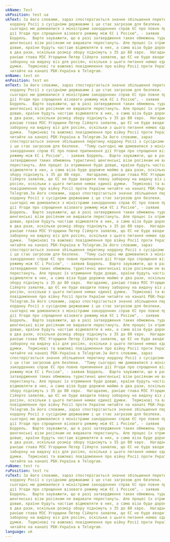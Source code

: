 ```yaml
---
ukName: Test
ukPosition: test ua
ukText: За його словами, зараз спостерігається значне збільшення перетину
  кордону Росії з сусідніми державами і це стає загрозою для безпеки.  "Тому
  сьогодні ми домовилися з міністрами закордонних справ ЄС про повне припинення
  дії Угоди про спрощення візового режиму між ЄС і Росією", - заявив
  Боррель.  Варто зауважити, що в разі затвердження таких обмежень туристичні
  шенгенські візи росіянам не видавати перестануть. Але процес їх отримання буде
  довше, країни будуть частіше відмовляти в них, а сама віза буде дорожче майже
  в два рази, оскільки розмір збору піднімуть з 35 до 80 євро.  Нагадаємо,
  раніше глава МЗС Угорщини Петер Сійярто заявляв, що ЄС не буде вводити повну
  заборону на видачу віз для росіян, оскільки з цього питання немає єдиної
  думки.  Термінові та важливі повідомлення про війну Росії проти України
  читайте на каналі РБК-Україна в Telegram.
enName: test en
enPosition: test en
enText: За його словами, зараз спостерігається значне збільшення перетину
  кордону Росії з сусідніми державами і це стає загрозою для безпеки.  "Тому
  сьогодні ми домовилися з міністрами закордонних справ ЄС про повне припинення
  дії Угоди про спрощення візового режиму між ЄС і Росією", - заявив
  Боррель.  Варто зауважити, що в разі затвердження таких обмежень туристичні
  шенгенські візи росіянам не видавати перестануть. Але процес їх отримання буде
  довше, країни будуть частіше відмовляти в них, а сама віза буде дорожче майже
  в два рази, оскільки розмір збору піднімуть з 35 до 80 євро.  Нагадаємо,
  раніше глава МЗС Угорщини Петер Сійярто заявляв, що ЄС не буде вводити повну
  заборону на видачу віз для росіян, оскільки з цього питання немає єдиної
  думки.  Термінові та важливі повідомлення про війну Росії проти України
  читайте на каналі РБК-Україна в Telegram.За його словами, зараз
  спостерігається значне збільшення перетину кордону Росії з сусідніми державами
  і це стає загрозою для безпеки.  "Тому сьогодні ми домовилися з міністрами
  закордонних справ ЄС про повне припинення дії Угоди про спрощення візового
  режиму між ЄС і Росією", - заявив Боррель.  Варто зауважити, що в разі
  затвердження таких обмежень туристичні шенгенські візи росіянам не видавати
  перестануть. Але процес їх отримання буде довше, країни будуть частіше
  відмовляти в них, а сама віза буде дорожче майже в два рази, оскільки розмір
  збору піднімуть з 35 до 80 євро.  Нагадаємо, раніше глава МЗС Угорщини Петер
  Сійярто заявляв, що ЄС не буде вводити повну заборону на видачу віз для
  росіян, оскільки з цього питання немає єдиної думки.  Термінові та важливі
  повідомлення про війну Росії проти України читайте на каналі РБК-Україна в
  Telegram.За його словами, зараз спостерігається значне збільшення перетину
  кордону Росії з сусідніми державами і це стає загрозою для безпеки.  "Тому
  сьогодні ми домовилися з міністрами закордонних справ ЄС про повне припинення
  дії Угоди про спрощення візового режиму між ЄС і Росією", - заявив
  Боррель.  Варто зауважити, що в разі затвердження таких обмежень туристичні
  шенгенські візи росіянам не видавати перестануть. Але процес їх отримання буде
  довше, країни будуть частіше відмовляти в них, а сама віза буде дорожче майже
  в два рази, оскільки розмір збору піднімуть з 35 до 80 євро.  Нагадаємо,
  раніше глава МЗС Угорщини Петер Сійярто заявляв, що ЄС не буде вводити повну
  заборону на видачу віз для росіян, оскільки з цього питання немає єдиної
  думки.  Термінові та важливі повідомлення про війну Росії проти України
  читайте на каналі РБК-Україна в Telegram.За його словами, зараз
  спостерігається значне збільшення перетину кордону Росії з сусідніми державами
  і це стає загрозою для безпеки.  "Тому сьогодні ми домовилися з міністрами
  закордонних справ ЄС про повне припинення дії Угоди про спрощення візового
  режиму між ЄС і Росією", - заявив Боррель.  Варто зауважити, що в разі
  затвердження таких обмежень туристичні шенгенські візи росіянам не видавати
  перестануть. Але процес їх отримання буде довше, країни будуть частіше
  відмовляти в них, а сама віза буде дорожче майже в два рази, оскільки розмір
  збору піднімуть з 35 до 80 євро.  Нагадаємо, раніше глава МЗС Угорщини Петер
  Сійярто заявляв, що ЄС не буде вводити повну заборону на видачу віз для
  росіян, оскільки з цього питання немає єдиної думки.  Термінові та важливі
  повідомлення про війну Росії проти України читайте на каналі РБК-Україна в
  Telegram.За його словами, зараз спостерігається значне збільшення перетину
  кордону Росії з сусідніми державами і це стає загрозою для безпеки.  "Тому
  сьогодні ми домовилися з міністрами закордонних справ ЄС про повне припинення
  дії Угоди про спрощення візового режиму між ЄС і Росією", - заявив
  Боррель.  Варто зауважити, що в разі затвердження таких обмежень туристичні
  шенгенські візи росіянам не видавати перестануть. Але процес їх отримання буде
  довше, країни будуть частіше відмовляти в них, а сама віза буде дорожче майже
  в два рази, оскільки розмір збору піднімуть з 35 до 80 євро.  Нагадаємо,
  раніше глава МЗС Угорщини Петер Сійярто заявляв, що ЄС не буде вводити повну
  заборону на видачу віз для росіян, оскільки з цього питання немає єдиної
  думки.  Термінові та важливі повідомлення про війну Росії проти України
  читайте на каналі РБК-Україна в Telegram.За його словами, зараз
  спостерігається значне збільшення перетину кордону Росії з сусідніми державами
  і це стає загрозою для безпеки.  "Тому сьогодні ми домовилися з міністрами
  закордонних справ ЄС про повне припинення дії Угоди про спрощення візового
  режиму між ЄС і Росією", - заявив Боррель.  Варто зауважити, що в разі
  затвердження таких обмежень туристичні шенгенські візи росіянам не видавати
  перестануть. Але процес їх отримання буде довше, країни будуть частіше
  відмовляти в них, а сама віза буде дорожче майже в два рази, оскільки розмір
  збору піднімуть з 35 до 80 євро.  Нагадаємо, раніше глава МЗС Угорщини Петер
  Сійярто заявляв, що ЄС не буде вводити повну заборону на видачу віз для
  росіян, оскільки з цього питання немає єдиної думки.  Термінові та важливі
  повідомлення про війну Росії проти України читайте на каналі РБК-Україна в
  Telegram.За його словами, зараз спостерігається значне збільшення перетину
  кордону Росії з сусідніми державами і це стає загрозою для безпеки.  "Тому
  сьогодні ми домовилися з міністрами закордонних справ ЄС про повне припинення
  дії Угоди про спрощення візового режиму між ЄС і Росією", - заявив
  Боррель.  Варто зауважити, що в разі затвердження таких обмежень туристичні
  шенгенські візи росіянам не видавати перестануть. Але процес їх отримання буде
  довше, країни будуть частіше відмовляти в них, а сама віза буде дорожче майже
  в два рази, оскільки розмір збору піднімуть з 35 до 80 євро.  Нагадаємо,
  раніше глава МЗС Угорщини Петер Сійярто заявляв, що ЄС не буде вводити повну
  заборону на видачу віз для росіян, оскільки з цього питання немає єдиної
  думки.  Термінові та важливі повідомлення про війну Росії проти України
  читайте на каналі РБК-Україна в Telegram.
ruName: test ru
ruPosition: test ru
ruText: За його словами, зараз спостерігається значне збільшення перетину
  кордону Росії з сусідніми державами і це стає загрозою для безпеки.  "Тому
  сьогодні ми домовилися з міністрами закордонних справ ЄС про повне припинення
  дії Угоди про спрощення візового режиму між ЄС і Росією", - заявив
  Боррель.  Варто зауважити, що в разі затвердження таких обмежень туристичні
  шенгенські візи росіянам не видавати перестануть. Але процес їх отримання буде
  довше, країни будуть частіше відмовляти в них, а сама віза буде дорожче майже
  в два рази, оскільки розмір збору піднімуть з 35 до 80 євро.  Нагадаємо,
  раніше глава МЗС Угорщини Петер Сійярто заявляв, що ЄС не буде вводити повну
  заборону на видачу віз для росіян, оскільки з цього питання немає єдиної
  думки.  Термінові та важливі повідомлення про війну Росії проти України
  читайте на каналі РБК-Україна в Telegram.
language: uk
---
```

